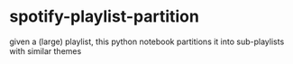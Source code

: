 # spotify-playlist-partition
given a (large) playlist, this python notebook partitions it into sub-playlists with similar themes
